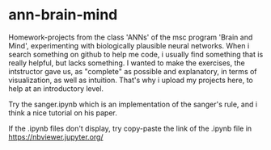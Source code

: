 # ann-brain-mind
Homework-projects from the class 'ANNs' of the msc program 'Brain and Mind', experimenting with biologically plausible neural networks.
When i search something on github to help me code, i usually find something that is really helpful, but lacks something.
I wanted to make the exercises, the intstructor gave us, as "complete" as possible and explanatory, in terms of visualization, as well as intuition. That's why i upload my projects here, to help at an introductory level.

Try the sanger.ipynb which is an implementation of the sanger's rule, and i think a nice tutorial on his paper.

If the .ipynb files don't display, try copy-paste the link of the .ipynb file in https://nbviewer.jupyter.org/
